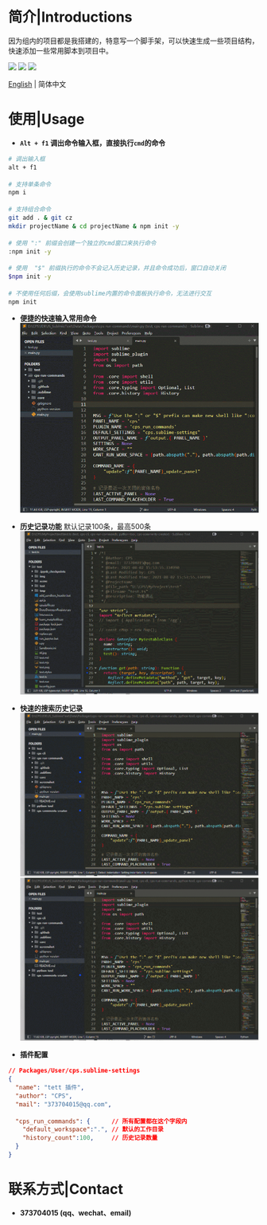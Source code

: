 # 简介|Introductions

因为组内的项目都是我搭建的，特意写一个脚手架，可以快速生成一些项目结构，快速添加一些常用脚本到项目中。

<div>
    <img flex="left" src="https://img.shields.io/badge/python-%3E%3D3.8.0-3776AB"/>
    <img flex="left" src="https://img.shields.io/badge/Sublime%20Text-FF9800?style=flat&logo=Sublime%20Text&logoColor=white"/>
    <img flex="left" src="https://img.shields.io/github/license/caoxiemeihao/electron-vite-vue?style=flat"/>
</div>

[English](README.en.md) | 简体中文



# 使用|Usage

- **`Alt + f1` 调出命令输入框，直接执行`cmd`的命令**
```bash
# 调出输入框
alt + f1

# 支持单条命令
npm i

# 支持组合命令
git add . & git cz
mkdir projectName & cd projectName & npm init -y

# 使用 ":" 前缀会创建一个独立的cmd窗口来执行命令
:npm init -y

# 使用  "$" 前缀执行的命令不会记入历史记录，并且命令成功后，窗口自动关闭
$npm init -y

# 不使用任何后缀，会使用sublime内置的命令面板执行命令，无法进行交互
npm init
```
- **便捷的快速输入常用命令**
![](screenshot/step1.gif)



- **历史记录功能**
默认记录100条，最高500条
![](screenshot\step2.gif)


- **快速的搜索历史记录**
![](screenshot\step3.gif)
![](screenshot\step4.gif)

- **插件配置**

```json
// Packages/User/cps.sublime-settings
{
  "name": "tett 插件",
  "author": "CPS",
  "mail": "373704015@qq.com",
  
  "cps_run_commands": {      // 所有配置都在这个字段内
    "default_workspace":".", // 默认的工作目录
    "history_count":100,     // 历史记录数量
  }
}

```





# 联系方式|Contact

- **373704015 (qq、wechat、email)**
